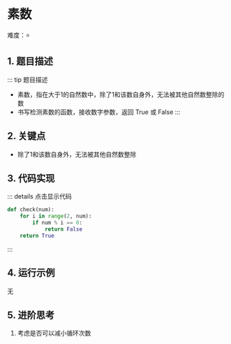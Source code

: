 # 素数

难度：:star:

## 1. 题目描述
::: tip 题目描述
- 素数，指在大于1的自然数中，除了1和该数自身外，无法被其他自然数整除的数
- 书写检测素数的函数，接收数字参数，返回 True 或 False
:::

## 2. 关键点
- 除了1和该数自身外，无法被其他自然数整除


## 3. 代码实现
::: details 点击显示代码
```python
def check(num):
    for i in range(2, num):
        if num % i == 0:
            return False
    return True
```
:::

## 4. 运行示例
无

## 5. 进阶思考
1. 考虑是否可以减小循环次数
